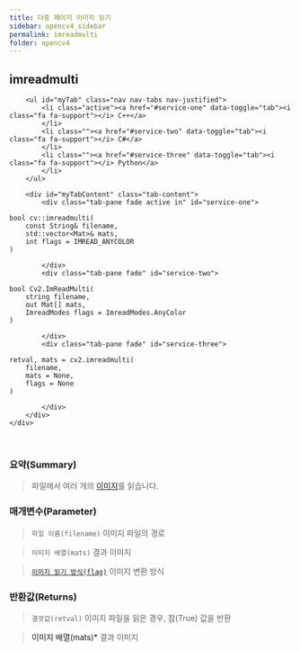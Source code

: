 ```yaml
---
title: 다중 페이지 이미지 읽기
sidebar: opencv4_sidebar
permalink: imreadmulti
folder: opencv4
---
```


<div class="row">
    <div class="col-lg-12">
        <h2 class="page-header">imreadmulti</h2>
    </div>
    <div class="col-lg-12">

        <ul id="myTab" class="nav nav-tabs nav-justified">
            <li class="active"><a href="#service-one" data-toggle="tab"><i class="fa fa-support"></i> C++</a>
            </li>
            <li class=""><a href="#service-two" data-toggle="tab"><i class="fa fa-support"></i> C#</a>
            </li>
            <li class=""><a href="#service-three" data-toggle="tab"><i class="fa fa-support"></i> Python</a>
            </li>
        </ul>

        <div id="myTabContent" class="tab-content">
            <div class="tab-pane fade active in" id="service-one">
<pre class="prettyprint"><code class="language-cpp">bool cv::imreadmulti(
    const String& filename,
    std::vector&lt;Mat&gt;& mats,
    int flags = IMREAD_ANYCOLOR
)</code></pre>
            </div>
            <div class="tab-pane fade" id="service-two">
<pre class="prettyprint"><code class="language-cs">bool Cv2.ImReadMulti(
    string filename,
    out Mat[] mats, 
    ImreadModes flags = ImreadModes.AnyColor
)</code></pre>
            </div>
            <div class="tab-pane fade" id="service-three">
<pre class="prettyprint"><code class="language-py">retval, mats = cv2.imreadmulti(
    filename,
    mats = None,
    flags = None
)</code></pre>
            </div>
        </div>
    </div>
</div>

<br>

### 요약(Summary)

> 파일에서 여러 개의 [이미지](imageExt)를 읽습니다.

### 매개변수(Parameter)

> `파일 이름(filename)` 이미지 파일의 경로

> `이미지 배열(mats)` 결과 이미지

> [`이미지 읽기 방식(flag)`](imreadModes) 이미지 변환 방식

### 반환값(Returns)

> `결괏값(retval)` 이미지 파일을 읽은 경우, 참(True) 값을 반환

> <a data-toggle="tooltip" data-original-title="{{site.data.glossary.only_Python}}">이미지 배열(mats)*</a> 결과 이미지